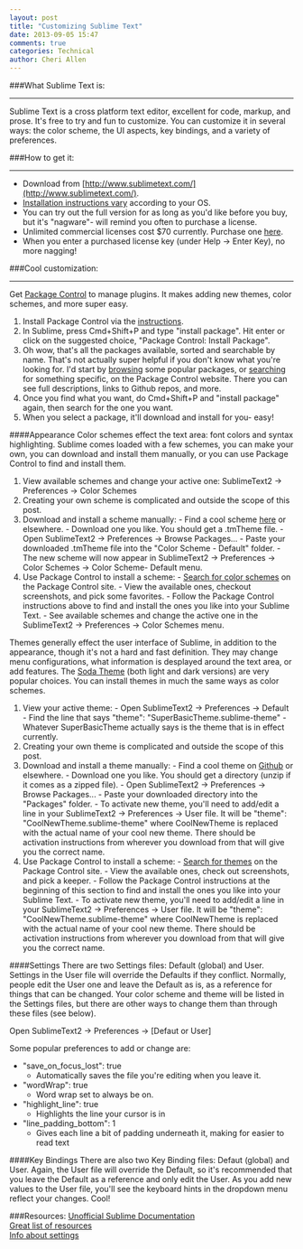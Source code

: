 ```yaml
---
layout: post
title: "Customizing Sublime Text"
date: 2013-09-05 15:47
comments: true
categories: Technical
author: Cheri Allen
---
```


###What Sublime Text is:
***
Sublime Text is a cross platform text editor, excellent for code, markup, and prose. It's free to try and fun to customize. You can customize it in several ways: the color scheme, the UI aspects, key bindings, and a variety of preferences. 
 <!-- more -->
###How to get it:
***
- Download from [http://www.sublimetext.com/](http://www.sublimetext.com/).
- [Installation instructions vary](http://docs.sublimetext.info/en/latest/getting_started/install.html) according to your OS.
- You can try out the full version for as long as you'd like before you buy, but it's "nagware"- will remind you often to purchase a license. 
- Unlimited commercial licenses cost $70 currently. Purchase one [here](https://www.sublimetext.com/buy).  
- When you enter a purchased license key (under Help -> Enter Key), no more nagging!


###Cool customization:
***
Get [Package Control](https://sublime.wbond.net/) to manage plugins. It makes adding new themes, color schemes, and more super easy.  
 
  1. Install Package Control via the [instructions](https://sublime.wbond.net/installation).
  2. In Sublime, press Cmd+Shift+P and type "install package". Hit enter or click on the suggested choice, "Package Control: Install Package".
  3. Oh wow, that's all the packages available, sorted and searchable by name. That's not actually super helpful if you don't know what you're looking for. I'd start by [browsing](https://sublime.wbond.net/browse) some popular packages, or [searching](https://sublime.wbond.net/search) for something specific, on the Package Control website. There you can see full descriptions, links to Github repos, and more.
  4. Once you find what you want, do Cmd+Shift+P and "install package" again, then search for the one you want.
  5. When you select a package, it'll download and install for you- easy! 

####Appearance 
Color schemes effect the text area: font colors and syntax highlighting. Sublime comes loaded with a few schemes, you can make your own, you can download and install them manually, or you can use Package Control to find and install them.

  1. View available schemes and change your active one: SublimeText2 -> Preferences -> Color Schemes
  2. Creating your own scheme is complicated and outside the scope of this post. 
  3. Download and install a scheme manually: 
    - Find a cool scheme [here](http://colorsublime.com/) or elsewhere. 
    - Download one you like. You should get a .tmTheme file. 
    - Open SublimeText2 -> Preferences -> Browse Packages... 
    - Paste your downloaded .tmTheme file into the "Color Scheme - Default" folder.
    - The new scheme will now appear in SublimeText2 -> Preferences -> Color Schemes -> Color Scheme- Default menu. 
  4. Use Package Control to install a scheme:
    - [Search for color schemes](https://sublime.wbond.net/search/color%20scheme) on the Package Control site. 
    - View the available ones, checkout screenshots, and pick some favorites.
    - Follow the Package Control instructions above to find and install the ones you like into your Sublime Text. 
    - See available schemes and change the active one in the SublimeText2 -> Preferences -> Color Schemes menu.

Themes generally effect the user interface of Sublime, in addition to the appearance, though it's not a hard and fast definition. They may change menu configurations, what information is desplayed around the text area, or add features. The [Soda Theme](https://github.com/buymeasoda/soda-theme/) (both light and dark versions) are very popular choices. You can install themes in much the same ways as color schemes. 

  1. View your active theme:
    - Open SublimeText2 -> Preferences -> Default
    - Find the line that says "theme": "SuperBasicTheme.sublime-theme"
    - Whatever SuperBasicTheme actually says is the theme that is in effect currently.
  2. Creating your own theme is complicated and outside the scope of this post. 
  3. Download and install a theme manually: 
    - Find a cool theme on [Github](https://github.com/search?q=sublime+theme&nwo=buymeasoda%2Fsoda-theme&search_target=global&ref=cmdform) or elsewhere. 
    - Download one you like. You should get a directory (unzip if it comes as a zipped file). 
    - Open SublimeText2 -> Preferences -> Browse Packages... 
    - Paste your downloaded directory into the "Packages" folder.
    - To activate new theme, you'll need to add/edit a line in your SublimeText2 -> Preferences -> User file. It will be "theme": "CoolNewTheme.sublime-theme" where CoolNewTheme is replaced with the actual name of your cool new theme. There should be activation instructions from wherever you download from that will give you the correct name.
  4. Use Package Control to install a scheme:
    - [Search for themes](https://sublime.wbond.net/search/theme) on the Package Control site. 
    - View the available ones, check out screenshots, and pick a keeper.
    - Follow the Package Control instructions at the beginning of this section to find and install the ones you like into your Sublime Text. 
    - To activate new theme, you'll need to add/edit a line in your SublimeText2 -> Preferences -> User file. It will be "theme": "CoolNewTheme.sublime-theme" where CoolNewTheme is replaced with the actual name of your cool new theme. There should be activation instructions from wherever you download from that will give you the correct name. 

####Settings 
There are two Settings files: Default (global) and User. Settings in the User file will override the Defaults if they conflict. Normally, people edit the User one and leave the Default as is, as a reference for things that can be changed. Your color scheme and theme will be listed in the Settings files, but there are other ways to change them than through these files (see below). 

Open SublimeText2 -> Preferences -> [Defaut or User]
 
Some popular preferences to add or change are: 

  - "save_on_focus_lost": true
    - Automatically saves the file you're editing when you leave it.
  - "wordWrap": true
    - Word wrap set to always be on. 
  - "highlight_line": true
    - Highlights the line your cursor is in
  - "line_padding_bottom": 1
    - Gives each line a bit of padding underneath it, making for easier to read text

####Key Bindings
There are also two Key Binding files: Defaut (global) and User. Again, the User file will override the Default, so it's recommended that you leave the Default as a reference and only edit the User. As you add new values to the User file, you'll see the keyboard hints in the dropdown menu reflect your changes. Cool! 


###Resources:
[Unofficial Sublime Documentation](http://docs.sublimetext.info/en/latest/)<br>
[Great list of resources](http://thecrumb.com/wiki/sublime)<br>
[Info about settings](http://www.sublimetext.com/docs/2/settings.html)